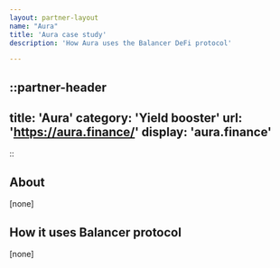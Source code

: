 ```yaml
---
layout: partner-layout
name: "Aura"
title: 'Aura case study'
description: 'How Aura uses the Balancer DeFi protocol'

---
```


::partner-header
---
title: 'Aura'
category: 'Yield booster'
url: 'https://aura.finance/'
display: 'aura.finance'
---
::

## About

[none]

## How it uses Balancer protocol

[none]